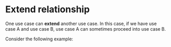 # Extend relationship

One use case can **extend** another use case. In this case, if we have use case A and use case B, use case A can sometimes proceed into use case B.

Consider the following example:

